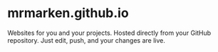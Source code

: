# mrmarken.github.io
Websites for you and your projects. Hosted directly from your GitHub repository. Just edit, push, and your changes are live.
